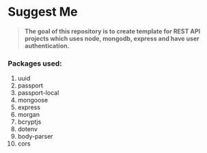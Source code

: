 # Suggest Me

> #### The goal of this repository is to create template for REST API projects which uses node, mongodb, express and have user authentication.

### Packages used:
1. uuid
2. passport
3. passport-local
4. mongoose
5. express
6. morgan
7. bcryptjs
8. dotenv
9. body-parser
10. cors
